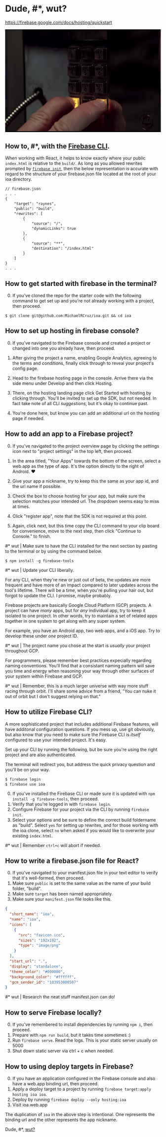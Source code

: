 # Dude, #*, wut?
https://firebase.google.com/docs/hosting/quickstart

![whoa](./assets/bill-and-teds-father-time.png)

## How to, #*, with the [Firebase CLI](https://firebase.google.com/docs/cli).

When working with React, it helps to know exactly where your public `index.html` is relative to the `build/`. As long as you allowed rewrites prompted by [`firebase init`](https://firebase.google.com/docs/hosting/quickstart), then the below representation is accurate with regard to the structure of your firebase.json file located at the root of your ioa directory.

```
// firebase.json
. . .
{
    "target": "raynes",
    "public": "build",
    "rewrites": [
        {
            "source": "/",
            "dynamicLinks": true
        },
        {
            "source": "**",
            "destination": "/index.html"
        }
    ]
}
. . .
```

## How to get started with firebase in the terminal?

0. If you've cloned the repo for the starter code with the following command to get set up and you're not already working with a project, then proceed.

```terminal
$ git clone git@github.com:MichaelRCruz/ioa.git && cd ioa
```

## How to set up hosting in firebase console?

0. If you've navigated to the Firebase console and created a project or changed into one you already have, then proceed.

1. After giving the project a name, enabling Google Analytics, agreeing to the terms and conditions, finally click through to reveal your project's config page.

2. Head to the firebase hosting page in the console. Arrive there via the side menu under Develop and then click Hosting.

3. There, on the hosting landing page click Get Started with hosting by clicking through. You'll be invited to set up the SDK, but not needed. In fact take note of all CLI _suggestions_, but it's okay to continue past.

4. You're done here, but know you can add an additional url on the hosting page if needed.

## How to add an app to a Firebase project?

0. If you've navigated to the project overview page by clicking the settings icon next to "project settings" in the top left, then proceed.

1. In the area titled, "Your Apps" towards the bottom of the screen, select a web app as the type of app. It's the option directly to the right of Android. ❤️

2. Give your app a nickname, try to keep this the same as your app id, and the url name if possible.

3. Check the box to choose hosting for your app, but make sure the selection matches your intended url. The dropdown seems easy to miss at times.

4. Click "register app", note that the SDK is not required at this point.

5. Again, click next, but this time copy the CLI command to your clip board for convenience, move to the next step, then click "Continue to Console." to finish.

#* wut | Make sure to have the CLI installed for the next section by pasting to the terminal or by using the command below. 

```terminal
$ npm install -g firebase-tools
```

️#* wut | Update your CLI liberally.

For any CLI, when they're new or just out of beta, the updates are more frequent and have more of an impact compared to later updates across the tool's lifetime. There will be a time, when you're pulling your hair out, but forgot to update the CLI. I promise, maybe probably.

Firebase projects are basically Google Cloud Platform (GCP) projects. A project can have _many_ apps, but for _any_ individual app, try to keep it isolated to one project. In other words, try to maintain a set of related apps together in one system to get along with any super system.

For example, you have an Android app, two web apps, and a iOS app. Try to develop these under _one_ project ID.

#* wut | The project name you chose at the start is _usually_ your project throughout GCP.

For programmers, please remember best practices expecially regarding naming conventions. You'll find that a consistant naming pattern will save you time and energy when reasoning your way through other surfaces of your system within Firebase and GCP. 

#* wut | Remember, this is a much larger universe with way more stuff racing through orbit. I'll share some advice from a friend, "You can nuke it out of orbit but I don't suggest relying on that."

## How to utilize Firebase CLI?

A more sophisticated project that includes additional Firebase features, will have additonal configuration questions. If you mess up, use git obviously, but also know that you need to make sure the Firebase CLI is _itself_ configured to use your intended project. It's easy.

Set up your CLI by running the following, but be sure you're using the right project and are also authenticated.

The terminal will redirect you, but address the quick privacy question and you'll be on your way.

```terminal
$ firebase login
$ firebase use ioa
```

0. If you've installed the Firebase CLI or made sure it is updated with `npm install -g firebase-tools`, then proceed.
1. Verify that you're logged in with `firebase login`.
2. Configure Firebase for your project via the CLI by running `firebase init`.
3. Select your options and be sure to define the correct build foldername as "build". Select `yes` for setting up rewrites, and for those working with the ioa clone, select `no` when asked if you would like to overwrite your existing `index.html`.

#* wut | Remember `ctrl+c` will abort if needed.

## How to write a firebase.json file for React?

0. If you've navigated to your manifest.json file in your text editor to verify that it's well-formed, then proceed.
1. Make sure `public` is set to the same value as the name of your build folder, "build".
2. Make sure `target` has been named appropriately.
3. Make sure your `manifest.json` file looks like this.

```json
{
  "short_name": "ioa",
  "name": "ioa",
  "icons": [
    {
      "src": "favicon.ico",
      "sizes": "192x192",
      "type": "image/png"
    }
  ],
  "start_url": ".",
  "display": "standalone",
  "theme_color": "#000000",
  "background_color": "#ffffff",
  "gcm_sender_id": "103953800507"
}
```

#* wut | Research the neat stuff manifest.json can do!

## How to serve Firebase locally?

0. If you've remembered to install dependencies by running `npm i`, then proceed.
1. Prepare with `npm run build`, but it takes time sometimes :)
2. Run `firebase serve`. Read the logs. This is your static server usually on 5000
3. Shut down static server via ctrl + c when needed.

## How to using deploy targets in Firebase?

0. If you have an application configured in the Firebase console and also have a web.app binding url, then proceed.
1. Apply a deploy target to a project by running `firebase target:apply hosting ioa ioa`.
2. Deploy by running `firebase deploy --only hosting:ioa`
3. Visit ioa.web.app

The duplication of `ioa` in the above step is intentional. One represents the binding url and the other represents the app nickname.

Dude, #*, [wut?](https://wut.app)
